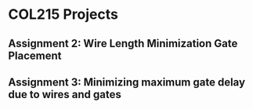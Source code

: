 # COL215 Projects
## Assignment 2: Wire Length Minimization Gate Placement
## Assignment 3: Minimizing maximum gate delay due to wires and gates
